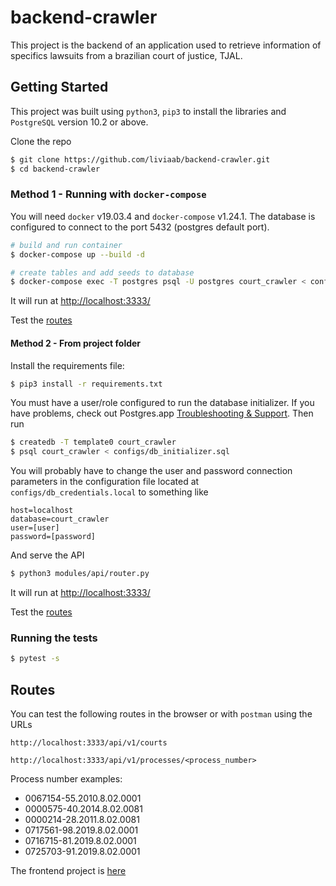 # backend-crawler

This project is the backend of an application used to retrieve information of specifics lawsuits from a brazilian court of justice, TJAL.


## Getting Started

This project was built using `python3`, `pip3` to install the libraries and `PostgreSQL` version 10.2 or above.

Clone the repo
```sh
$ git clone https://github.com/liviaab/backend-crawler.git
$ cd backend-crawler
```


### Method 1 - Running with `docker-compose`

You will need `docker` v19.03.4 and `docker-compose` v1.24.1. The database is configured to connect to the port 5432 (postgres default port).

```sh
# build and run container
$ docker-compose up --build -d

# create tables and add seeds to database
$ docker-compose exec -T postgres psql -U postgres court_crawler < configs/db_initializer.sql
```

It will run at [http://localhost:3333/](http://localhost:3333/)

Test the [routes](#routes)


#### Method 2 - From project folder

Install the requirements file:
```sh
$ pip3 install -r requirements.txt
```

You must have a user/role configured to run the database initializer. If you have problems, check out Postgres.app [Troubleshooting & Support](https://postgresapp.com/documentation/troubleshooting.html). Then run
```sh
$ createdb -T template0 court_crawler
$ psql court_crawler < configs/db_initializer.sql
```

You will probably have to change the user and password connection parameters in the configuration file located at `configs/db_credentials.local` to something like

```
host=localhost
database=court_crawler
user=[user]
password=[password]
```

And serve the API
```sh
$ python3 modules/api/router.py
```

It will run at [http://localhost:3333/](http://localhost:3333/)

Test the [routes](#routes)

### Running the tests
```sh
$ pytest -s
```


## Routes

You can test the following routes in the browser or with `postman` using the URLs

`http://localhost:3333/api/v1/courts`

`http://localhost:3333/api/v1/processes/<process_number>`


Process number examples:

- 0067154-55.2010.8.02.0001
- 0000575-40.2014.8.02.0081
- 0000214-28.2011.8.02.0081
- 0717561-98.2019.8.02.0001
- 0716715-81.2019.8.02.0001
- 0725703-91.2019.8.02.0001


The frontend project is [here](https://github.com/liviaab/frontend-crawler)
